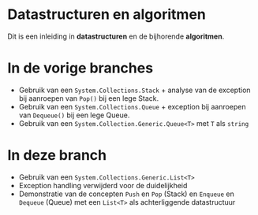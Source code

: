 # Datastructuren en algoritmen

Dit is een inleiding in **datastructuren** en de bijhorende **algoritmen**.

# In de vorige branches

- Gebruik van een `System.Collections.Stack` + analyse van de exception bij aanroepen van `Pop()` bij een lege Stack.
- Gebruik van een `System.Collections.Queue` + exception bij aanroepen van `Dequeue()` bij een lege Queue.
- Gebruik van een `System.Collection.Generic.Queue<T>` met `T` als `string`

# In deze branch

- Gebruik van een `System.Collections.Generic.List<T>`
- Exception handling verwijderd voor de duidelijkheid
- Demonstratie van de concepten `Push` en `Pop` (Stack) en `Enqueue` en `Dequeue` (Queue) met een `List<T>` als achterliggende datastructuur


